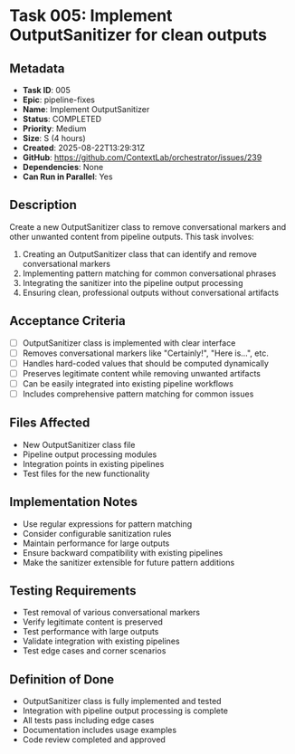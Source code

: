 # Task 005: Implement OutputSanitizer for clean outputs

## Metadata

- **Task ID**: 005
- **Epic**: pipeline-fixes
- **Name**: Implement OutputSanitizer
- **Status**: COMPLETED
- **Priority**: Medium
- **Size**: S (4 hours)
- **Created**: 2025-08-22T13:29:31Z
- **GitHub**: https://github.com/ContextLab/orchestrator/issues/239
- **Dependencies**: None
- **Can Run in Parallel**: Yes

## Description

Create a new OutputSanitizer class to remove conversational markers and other unwanted content from pipeline outputs. This task involves:

1. Creating an OutputSanitizer class that can identify and remove conversational markers
2. Implementing pattern matching for common conversational phrases
3. Integrating the sanitizer into the pipeline output processing
4. Ensuring clean, professional outputs without conversational artifacts

## Acceptance Criteria

- [ ] OutputSanitizer class is implemented with clear interface
- [ ] Removes conversational markers like "Certainly!", "Here is...", etc.
- [ ] Handles hard-coded values that should be computed dynamically
- [ ] Preserves legitimate content while removing unwanted artifacts
- [ ] Can be easily integrated into existing pipeline workflows
- [ ] Includes comprehensive pattern matching for common issues

## Files Affected

- New OutputSanitizer class file
- Pipeline output processing modules
- Integration points in existing pipelines
- Test files for the new functionality

## Implementation Notes

- Use regular expressions for pattern matching
- Consider configurable sanitization rules
- Maintain performance for large outputs
- Ensure backward compatibility with existing pipelines
- Make the sanitizer extensible for future pattern additions

## Testing Requirements

- Test removal of various conversational markers
- Verify legitimate content is preserved
- Test performance with large outputs
- Validate integration with existing pipelines
- Test edge cases and corner scenarios

## Definition of Done

- OutputSanitizer class is fully implemented and tested
- Integration with pipeline output processing is complete
- All tests pass including edge cases
- Documentation includes usage examples
- Code review completed and approved
